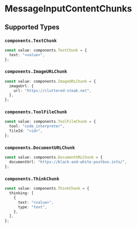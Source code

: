 # MessageInputContentChunks


## Supported Types

### `components.TextChunk`

```typescript
const value: components.TextChunk = {
  text: "<value>",
};
```

### `components.ImageURLChunk`

```typescript
const value: components.ImageURLChunk = {
  imageUrl: {
    url: "https://cluttered-steak.net",
  },
};
```

### `components.ToolFileChunk`

```typescript
const value: components.ToolFileChunk = {
  tool: "code_interpreter",
  fileId: "<id>",
};
```

### `components.DocumentURLChunk`

```typescript
const value: components.DocumentURLChunk = {
  documentUrl: "https://black-and-white-postbox.info/",
};
```

### `components.ThinkChunk`

```typescript
const value: components.ThinkChunk = {
  thinking: [
    {
      text: "<value>",
      type: "text",
    },
  ],
};
```


